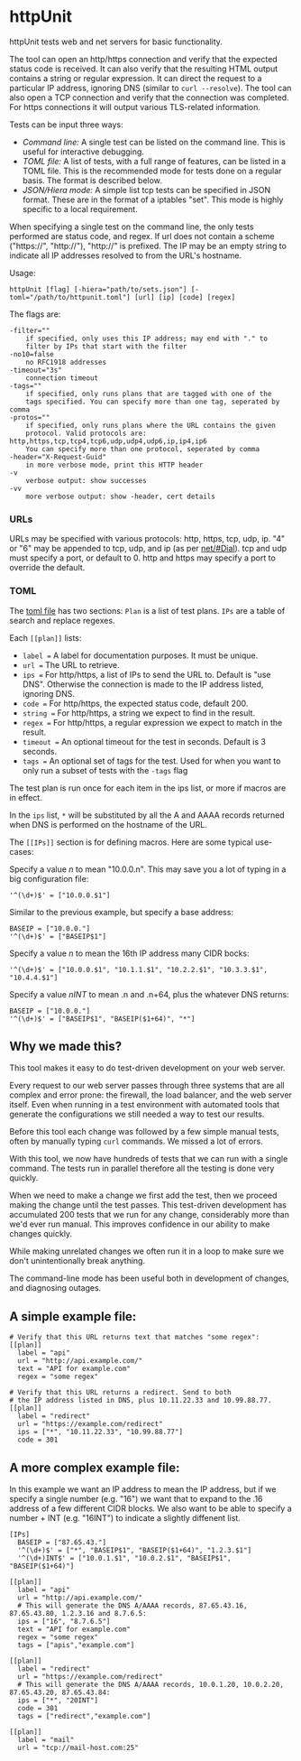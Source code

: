 # httpUnit

httpUnit tests web and net servers for basic functionality.

The tool can open an http/https connection and verify that the expected
status code is received. It can also verify that the resulting HTML output
contains a string or regular expression. It can direct the request to a
particular IP address, ignoring DNS (similar to `curl --resolve`). The tool
can also open a TCP connection and verify that the connection was completed.
For https connections it will output various TLS-related information.

Tests can be input three ways:

 * *Command line:* A single test can be listed on the command line. This is useful for interactive debugging.
 * *TOML file:* A list of tests, with a full range of features, can be listed in a TOML file. This is the recommended mode for tests done on a regular basis. The format is described below.
 * *JSON/Hiera mode:* A simple list tcp tests can be specified in JSON format. These are in the format of a iptables "set". This mode is highly specific to a local requirement.

When specifying a single test on the command line, the only tests performed
are status code, and regex. If url does not contain a scheme ("https://",
"http://"), "http://" is prefixed. The IP may be an empty string to indicate
all IP addresses resolved to from the URL's hostname.

Usage:

	httpUnit [flag] [-hiera="path/to/sets.json"] [-toml="/path/to/httpunit.toml"] [url] [ip] [code] [regex]

The flags are:

	-filter=""
		if specified, only uses this IP address; may end with "." to
		filter by IPs that start with the filter
	-no10=false
		no RFC1918 addresses
	-timeout="3s"
		connection timeout
	-tags=""
	    if specified, only runs plans that are tagged with one of the
		tags specified. You can specify more than one tag, seperated by comma
	-protos=""
		if specified, only runs plans where the URL contains the given
		protocol. Valid protocols are: http,https,tcp,tcp4,tcp6,udp,udp4,udp6,ip,ip4,ip6
		You can specify more than one protocol, seperated by comma
	-header="X-Request-Guid"
		in more verbose mode, print this HTTP header
	-v
		verbose output: show successes
	-vv
		more verbose output: show -header, cert details

### URLs

URLs may be specified with various protocols: http, https, tcp,
udp, ip. "4" or "6" may be appended to tcp, udp, and ip (as per
[net/#Dial](http://golang.org/pkg/net/#Dial])). tcp and udp must specify
a port, or default to 0. http and https may specify a port to override
the default.

### TOML

The [toml file](https://github.com/toml-lang/toml) has two sections:
`Plan` is a list of test plans.
`IPs` are a table of search and replace regexes.

Each `[[plan]]` lists:

 * `label =` A label for documentation purposes. It must be unique.
 * `url =` The URL to retrieve.
 * `ips =` For http/https, a list of IPs to send the URL to. Default is "use DNS". Otherwise the connection is made to the IP address listed, ignoring DNS.
 * `code =` For http/https, the expected status code, default 200.
 * `string =` For http/https, a string we expect to find in the result.
 * `regex =` For http/https, a regular expression we expect to match in the result.
 * `timeout =` An optional timeout for the test in seconds. Default is 3 seconds.
 * `tags =` An optional set of tags for the test. Used for when you want to only run a subset of tests with the `-tags` flag


The test plan is run once for each item in the ips list, or more if macros
are in effect.

In the `ips` list, `*` will be substituted by all the A and AAAA records
returned when DNS is performed on the hostname of the URL.

The `[[IPs]]` section is for defining macros. Here are some typical use-cases:

Specify a value _n_ to mean "10.0.0.n". This may save you a lot of typing
in a big configuration file:

	'^(\d+)$' = ["10.0.0.$1"]

Similar to the previous example, but specify a base address:

	BASEIP = ["10.0.0."]
	'^(\d+)$' = ["BASEIP$1"]

Specify a value _n_ to mean the 16th IP address many CIDR bocks:

	'^(\d+)$' = ["10.0.0.$1", "10.1.1.$1", "10.2.2.$1", "10.3.3.$1", "10.4.4.$1"]

Specify a value _nINT_ to mean .n and .n+64, plus the whatever DNS returns:

	BASEIP = ["10.0.0."]
	'^(\d+)$' = ["BASEIP$1", "BASEIP($1+64)", "*"]

## Why we made this?

This tool makes it easy to do test-driven development on your web server.

Every request to our web server passes through three systems that are all
complex and error prone: the firewall, the load balancer, and the web server
itself.  Even when running in a test environment with automated tools that
generate the configurations we still needed a way to test our results.

Before this tool each change was followed by a few simple manual tests,
often by manually typing `curl` commands. We missed a lot of errors.

With this tool, we now have hundreds of tests that we can run with a single
command. The tests run in parallel therefore all the testing is done very
quickly.

When we need to make a change we first add the test, then we proceed making
the change until the test passes. This test-driven development has accumulated
200 tests that we run for any change, considerably more than we'd ever run
manual. This improves confidence in our ability to make changes quickly.

While making unrelated changes we often run it in a loop to make sure we
don't unintentionally break anything.

The command-line mode has been useful both in development of changes, and
diagnosing outages.

## A simple example file:

	# Verify that this URL returns text that matches "some regex":
	[[plan]]
	  label = "api"
	  url = "http://api.example.com/"
	  text = "API for example.com"
	  regex = "some regex"

	# Verify that this URL returns a redirect. Send to both
	# the IP address listed in DNS, plus 10.11.22.33 and 10.99.88.77.
	[[plan]]
	  label = "redirect"
	  url = "https://example.com/redirect"
	  ips = ["*", "10.11.22.33", "10.99.88.77"]
	  code = 301

## A more complex example file:

In this example we want an IP address to mean the IP address, but if we
specify a single number (e.g. "16") we want that to expand to the .16 address
of a few different CIDR blocks. We also want to be able to specify a number +
INT (e.g. "16INT") to indicate a slightly diffenent list.

	[IPs]
	  BASEIP = ["87.65.43."]
	  '^(\d+)$' = ["*", "BASEIP$1", "BASEIP($1+64)", "1.2.3.$1"]
	  '^(\d+)INT$' = ["10.0.1.$1", "10.0.2.$1", "BASEIP$1", "BASEIP($1+64)"]
	
	[[plan]]
	  label = "api"
	  url = "http://api.example.com/"
	  # This will generate the DNS A/AAAA records, 87.65.43.16, 87.65.43.80, 1.2.3.16 and 8.7.6.5:
	  ips = ["16", "8.7.6.5"]
	  text = "API for example.com"
	  regex = "some regex"
	  tags = ["apis","example.com"]
	
	[[plan]]
	  label = "redirect"
	  url = "https://example.com/redirect"
	  # This will generate the DNS A/AAAA records, 10.0.1.20, 10.0.2.20, 87.65.43.20, 87.65.43.84:
	  ips = ["*", "20INT"]
	  code = 301
	  tags = ["redirect","example.com"]
	
	[[plan]]
	  label = "mail"
	  url = "tcp://mail-host.com:25"
